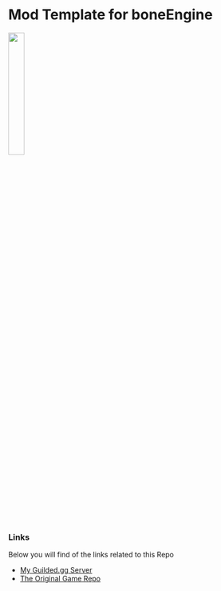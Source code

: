 # Mod Template for boneEngine
[<img src="https://github.com/thomasa-dev/readme-buttons/blob/main/boneEngine/myButton1.jpg" width=25%/>](https://google.com)
### Links
Below you will find of the links related to this Repo
* [My Guilded.gg Server](https://guilded.gg/thomas-hub "My Guilded Server")
* [The Original Game Repo](https://github.com/thomasa-dev/boneEngine-private "Private Repo")
